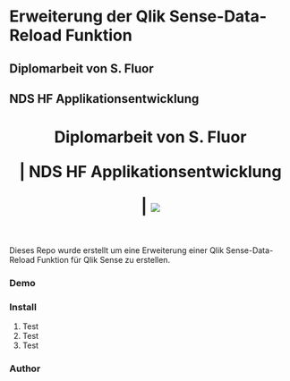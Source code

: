 # Erweiterung der Qlik Sense-Data-Reload Funktion

## Diplomarbeit von S. Fluor
## NDS HF Applikationsentwicklung

<h1 align="center">
  <p="##">Diplomarbeit von S. Fluor</p> |
  <p="##">NDS HF Applikationsentwicklung</p> |
  <img src="https://www.ibw.ch/themes/custom/ibw/logo.png">
  <br><br>
</h1>
Dieses Repo wurde erstellt um eine Erweiterung einer Qlik Sense-Data-Reload Funktion für Qlik Sense zu erstellen.

### Demo

### Install
1. Test
2. Test
3. Test

### Author
